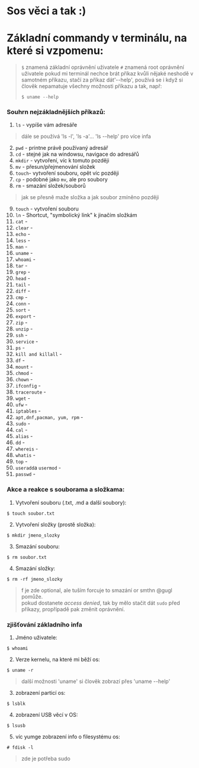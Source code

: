 # Sos věci a tak :)

# Základní commandy v terminálu, na které si vzpomenu:
> `$` znamená základní oprávnění uživatele
> `#` znamená root oprávnění uživatele
> pokud mi terminál nechce brát příkaz kvůli nějaké neshodě v samotném příkazu, stačí za příkaz dát'--help', používá se i když si člověk nepamatuje všechny možnosti příkazu a tak, např:
> ``` 
> $ uname --help
> ```
### Souhrn nejzákladnějších příkazů:
1) `ls` - vypíše vám adresáře
> dále se používá 'ls -l', 'ls -a'... 'ls --help' pro více infa
2) `pwd` - printne právě používaný adresář
3) `cd` - stejné jak na windowsu, navigace do adresářů
4) `mkdir` - vytvoření, víc k tomuto později
5) `mv` - přesun/přejmenování složek
6) `touch`- vytvoření souboru, opět víc později
7) `cp` - podobné jako `mv`, ale pro soubory
8) `rm` - smazání složek/souborů
> jak se přesně maže složka a jak soubor zmíněno později
9) `touch` - vytvoření souboru
10) `ln` - Shortcut, "symbolický link" k jinačím složkám
11) `cat` -
12) `clear` -
13) `echo` - 
14) `less` -
15) `man` - 
16) `uname` - 
17) `whoami` - 
18) `tar` - 
19) `grep` - 
20) `head` - 
21) `tail` - 
22) `diff` - 
23) `cmp` - 
24) `conn` - 
25) `sort` - 
26) `export` - 
27) `zip` - 
28) `unzip` - 
29) `ssh` - 
30) `service` - 
31) `ps` - 
32) `kill and killall` - 
33) `df` - 
34) `mount` - 
35) `chmod` - 
36) `chown` - 
37) `ifconfig` - 
38) `traceroute` - 
39) `wget` - 
40) `ufw` - 
41) `iptables` - 
42) `apt,dnf,pacman, yum, rpm` - 
43) `sudo` - 
44) `cal` - 
45) `alias` - 
46) `dd` - 
47) `whereis` - 
48) `whatis` - 
49) `top` - 
50) `useradd`a `usermod` - 
51) `passwd` - 

### Akce a reakce s souborama a složkama:
1) Vytvoření souboru (.txt, .md a další soubory):
``` 
$ touch soubor.txt
```
2) Vytvoření složky (prostě složka):
``` 
$ mkdir jmeno_slozky
```
3) Smazání souboru:
``` 
$ rm soubor.txt
```
4) Smazání složky:
``` 
$ rm -rf jmeno_slozky
```
> f je zde optional, ale tuším forcuje to smazání or smthn @gugl pomůže. <br>
> pokud dostanete *access denied*, tak by mělo stačit dát `sudo` před příkazy, propřípadě pak změnit oprávnění.
### zjišťování základního infa
1) Jméno uživatele:
``` 
$ whoami 
```
2) Verze kernelu, na které mi běží os:
``` 
$ uname -r
```
> další možnosti 'uname' si člověk zobrazí přes 'uname --help' <br>
3) zobrazení particí os:
``` 
$ lsblk
```
4) zobrazení USB věcí v OS:
``` 
$ lsusb
```
5) víc yumge zobrazení info o filesystému os:
``` 
# fdisk -l
```
> zde je potřeba sudo <br>

